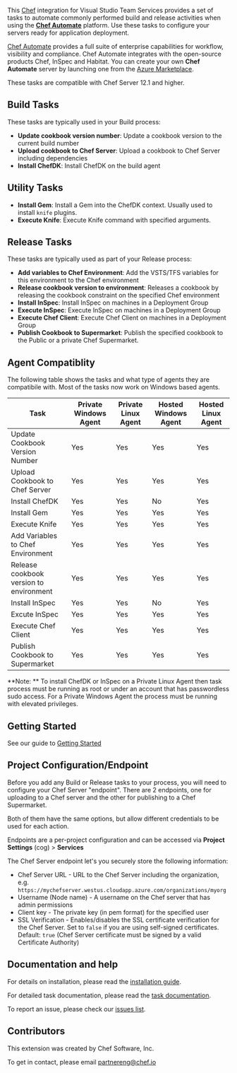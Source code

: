 This [Chef](http://chef.io) integration for Visual Studio Team Services provides a set of tasks to automate commonly performed build and release activities when using the **[Chef Automate](https://www.chef.io/automate/)** platform.  Use these tasks to configure your servers ready for application deployment.

[Chef Automate](https://www.chef.io/automate/) provides a full suite of enterprise capabilities for workflow, visibility and compliance. Chef Automate integrates with the open-source products Chef, InSpec and Habitat.  You can create your own **Chef Automate** server by launching one from the [Azure Marketplace](https://azuremarketplace.microsoft.com/en-us/marketplace/apps/chef-software.chef-automate?tab=Overview).

These tasks are compatible with Chef Server 12.1 and higher.

## Build Tasks

These tasks are typically used in your Build process:

* **Update cookbook version number**: Update a cookbook version to the current build number
* **Upload cookbook to Chef Server**: Upload a cookbook to Chef Server including dependencies
* **Install ChefDK**: Install ChefDK on the build agent

## Utility Tasks

* **Install Gem**: Install a Gem into the ChefDK context. Usually used to install `knife` plugins.
* **Execute Knife**: Execute Knife command with specified arguments.

## Release Tasks

These tasks are typically used as part of your Release process:

* **Add variables to Chef Environment**: Add the VSTS/TFS variables for this environment to the Chef environment
* **Release cookbook version to environment**: Releases a cookbook by releasing the cookbook constraint on the specified Chef environment
* **Install InSpec**: Install InSpec on machines in a Deployment Group
* **Execute InSpec**: Execute InSpec on machines in a Deployment Group
* **Execute Chef Client**: Execute Chef Client on machines in a Deployment Group
* **Publish Cookbook to Supermarket**: Publish the specified cookbook to the Public or a private Chef Supermarket.

## Agent Compatiblity

The following table shows the tasks and what type of agents they are compatibile with. Most of the tasks now work on Windows based agents.

| Task | Private Windows Agent | Private Linux Agent | Hosted Windows Agent | Hosted Linux Agent |
|------|-----------------------|---------------------|----------------------|--------------------|
| Update Cookbook Version Number | Yes | Yes | Yes | Yes |
| Upload Cookbook to Chef Server | Yes | Yes | Yes | Yes |
| Install ChefDK | Yes | Yes | No | Yes |
| Install Gem | Yes | Yes | Yes | Yes |
| Execute Knife | Yes | Yes | Yes | Yes |
| Add Variables to Chef Environment | Yes | Yes | Yes | Yes |
| Release cookbook version to environment | Yes | Yes | Yes | Yes |
| Install InSpec | Yes | Yes | No | Yes |
| Excute InSpec | Yes | Yes | Yes | Yes |
| Execute Chef Client | Yes | Yes | Yes | Yes |
| Publish Cookbook to Supermarket | Yes | Yes | Yes | Yes |

**Note: ** To install ChefDK or InSpec on a Private Linux Agent then task process must be running as root or under an account that has passwordless sudo access. For a Private Windows Agent the process must be running with elevated privileges.

## Getting Started

See our guide to [Getting Started](https://github.com/chef-partners/vsts-chef/wiki/Getting-Started)

## Project Configuration/Endpoint

Before you add any Build or Release tasks to your process, you will need to configure your Chef Server "endpoint". There are 2 endpoints, one for uploading to a Chef server and the other for publishing to a Chef Supermarket.

Both of them have the same options, but allow different credentials to be used for each action.

Endpoints are a per-project configuration and can be accessed via **Project Settings** (cog) > **Services**

The Chef Server endpoint let's you securely store the following information:

* Chef Server URL - URL to the Chef Server including the organization, e.g. `https://mychefserver.westus.cloudapp.azure.com/organizations/myorg`
* Username (Node name) - A username on the Chef server that has admin permissions
* Client key - The private key (in pem format) for the specified user
* SSL Verification - Enables/disables the SSL certificate verification for the Chef Server.  Set to `false` if you are using self-signed certificates.  Default: `true` (Chef Server certificate must be signed by a valid Certificate Authority)

## Documentation and help

For details on installation, please read the [installation guide](https://github.com/chef-partners/vsts-chef/wiki).

For detailed task documentation, please read the [task documentation](https://github.com/chef-partners/vsts-chef/wiki).

To report an issue, please check our [issues list](https://github.com/chef-partners/vsts-chef/issues).

## Contributors

This extension was created by Chef Software, Inc.

To get in contact, please email [partnereng@chef.io](partnereng@chef.io)
